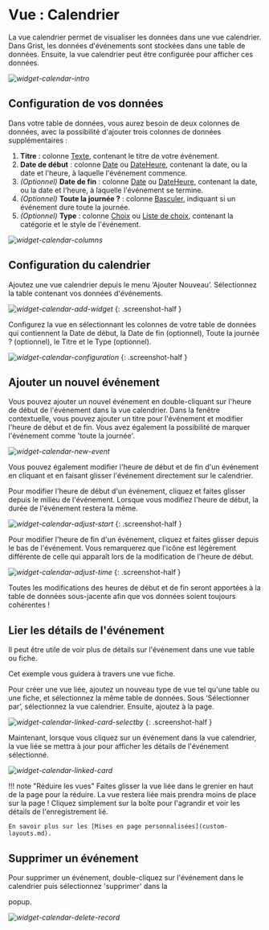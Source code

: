 # Vue : Calendrier

La vue calendrier permet de visualiser les données dans une vue calendrier. Dans Grist, les données d'événements sont stockées dans une table de données. Ensuite, la vue calendrier peut être configurée pour afficher ces données.

*![widget-calendar-intro](images/widget-calendar/widget-calendar-intro.png)*

## Configuration de vos données

Dans votre table de données, vous aurez besoin de deux colonnes de données, avec la possibilité d'ajouter trois colonnes de données supplémentaires :

1. **Titre** : colonne [Texte](col-types.md#text-columns), contenant le titre de votre événement.
2. **Date de début** : colonne [Date](col-types.md#date-columns) ou [DateHeure](col-types.md#datetime-columns), contenant la date, ou la date et l'heure, à laquelle l'événement commence.
3. *(Optionnel)* **Date de fin** : colonne [Date](col-types.md#date-columns) ou [DateHeure](col-types.md#datetime-columns), contenant la date, ou la date et l'heure, à laquelle l'événement se termine.
4. *(Optionnel)* **Toute la journée ?** : colonne [Basculer](col-types.md#toggle-columns), indiquant si un événement dure toute la journée.
5. *(Optionnel)* **Type** : colonne [Choix](col-types.md#choice-columns) ou [Liste de choix](col-types.md#choice-list-columns), contenant la catégorie et le style de l'événement.

*![widget-calendar-columns](images/widget-calendar/widget-calendar-columns.png)*

## Configuration du calendrier

Ajoutez une vue calendrier depuis le menu ‘Ajouter Nouveau’. Sélectionnez la table contenant vos données d'événements.

*![widget-calendar-add-widget](images/widget-calendar/widget-calendar-add-widget.png)*
{: .screenshot-half }

Configurez la vue en sélectionnant les colonnes de votre table de données qui contiennent la Date de début, la Date de fin (optionnel), Toute la journée ? (optionnel), le Titre et le Type (optionnel).

*![widget-calendar-configuration](images/widget-calendar/widget-calendar-configuration.png)*
{: .screenshot-half }

## Ajouter un nouvel événement

Vous pouvez ajouter un nouvel événement en double-cliquant sur l'heure de début de l'événement dans la vue calendrier. Dans la fenêtre contextuelle, vous pouvez ajouter un titre pour l'événement et modifier l'heure de début et de fin. Vous avez également la possibilité de marquer l'événement comme 'toute la journée'.

*![widget-calendar-new-event](images/widget-calendar/widget-calendar-new-event.png)*

Vous pouvez également modifier l'heure de début et de fin d'un événement en cliquant et en faisant glisser l'événement directement sur le calendrier.

Pour modifier l'heure de début d'un événement, cliquez et faites glisser depuis le milieu de l'événement. Lorsque vous modifiez l'heure de début, la durée de l'événement restera la même.

*![widget-calendar-adjust-start](images/widget-calendar/widget-calendar-adjust-start.png)*
{: .screenshot-half }

Pour modifier l'heure de fin d'un événement, cliquez et faites glisser depuis le bas de l'événement. Vous remarquerez que l'icône est légèrement différente de celle qui apparaît lors de la modification de l'heure de début.

*![widget-calendar-adjust-time](images/widget-calendar/widget-calendar-adjust-time.png)*
{: .screenshot-half }

Toutes les modifications des heures de début et de fin seront apportées à la table de données sous-jacente afin que vos données soient toujours cohérentes !

## Lier les détails de l'événement

Il peut être utile de voir plus de détails sur l'événement dans une vue table ou fiche.

Cet exemple vous guidera à travers une vue fiche.

Pour créer une vue liée, ajoutez un nouveau type de vue tel qu'une table ou une fiche, et sélectionnez la même table de données. Sous ‘Sélectionner par’, sélectionnez la vue calendrier. Ensuite, ajoutez à la page.

*![widget-calendar-linked-card-selectby](images/widget-calendar/widget-calendar-linked-card-selectby.png)*
{: .screenshot-half }

Maintenant, lorsque vous cliquez sur un événement dans la vue calendrier, la vue liée se mettra à jour pour afficher les détails de l'événement sélectionné.

*![widget-calendar-linked-card](images/widget-calendar/widget-calendar-linked-card.png)*

!!! note "Réduire les vues"
    Faites glisser la vue liée dans le grenier en haut de la page pour la réduire. La vue restera liée mais prendra moins de place sur la page ! Cliquez simplement sur la boîte pour l'agrandir et voir les détails de l'enregistrement lié.

    En savoir plus sur les [Mises en page personnalisées](custom-layouts.md).

## Supprimer un événement
Pour supprimer un événement, double-cliquez sur l'événement dans le calendrier puis sélectionnez 'supprimer' dans la

popup.

*![widget-calendar-delete-record](images/widget-calendar/widget-calendar-delete-record.png)*